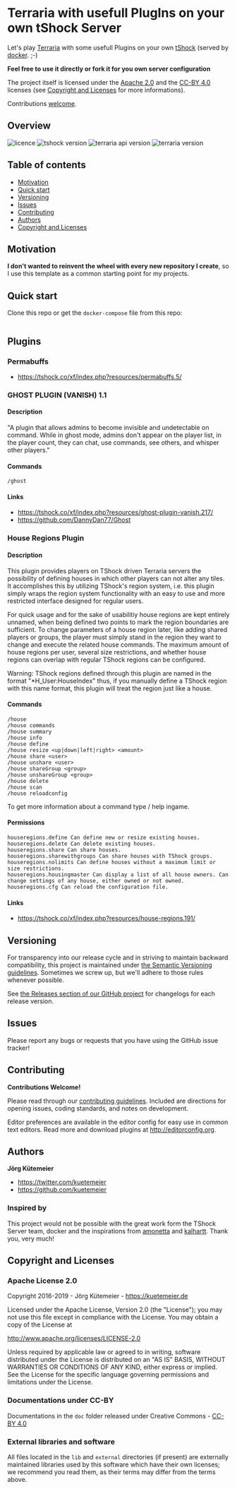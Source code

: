 # Terraria with usefull PlugIns on your own tShock Server

Let's play [Terraria](http://terraria.org/) with some usefull Plugins on your own [tShock](https://tshock.co) (served by [docker](https://www.docker.com/). ;-)

**Feel free to use it directly or fork it for you own server configuration**

The project itself is licensed under the [Apache 2.0][] and the [CC-BY 4.0][] licenses (see [Copyright and Licenses](#copyright-and-licenses) for more informations).

Contributions [welcome](#contributing).

## Overview

![licence](https://img.shields.io/badge/licence-Apache%202.0-blue.svg)
![tshock version](https://img.shields.io/badge/tshock-v4.3.26-green.svg)
![terraria api version](https://img.shields.io/badge/TerrariaAPI-2.1-lightgrey.svg)
![terraria version](https://img.shields.io/badge/terraria-1.3.5.3-brightgreen.svg)

## Table of contents

* [Motivation](#motivation)
* [Quick start](#quick-start)
* [Versioning](#versioning)
* [Issues](#issues)
* [Contributing](#contributing)
* [Authors](#authors)
* [Copyright and Licenses](#copyright-and-licenses)

## Motivation

**I don't wanted to reinvent the wheel with every new repository I create**,
so I use this template as a common starting point for my projects.

## Quick start

Clone this repo or get the `docker-compose` file from this repo:

````

````


## Plugins

### Permabuffs

- https://tshock.co/xf/index.php?resources/permabuffs.5/

### GHOST PLUGIN (VANISH) 1.1

#### Description

"A plugin that allows admins to become invisible and undetectable on command. While in ghost mode, admins don't appear on the player list, in the player count, they can chat, use commands, see others, and whisper other players."

#### Commands

````
/ghost
````

#### Links

- https://tshock.co/xf/index.php?resources/ghost-plugin-vanish.217/
- https://github.com/DannyDan77/Ghost

### House Regions Plugin

#### Description

This plugin provides players on TShock driven Terraria servers the possibility of defining houses in which other players can not alter any tiles. It accomplishes this by utilizing TShock's region system, i.e. this plugin simply wraps the region system functionality with an easy to use and more restricted interface designed for regular users.

For quick usage and for the sake of usabilitiy house regions are kept entirely unnamed, when being defined two points to mark the region boundaries are sufficient. To change parameters of a house region later, like adding shared players or groups, the player must simply stand in the region they want to change and execute the related house commands. The maximum amount of house regions per user, several size restrictions, and whether house regions can overlap with regular TShock regions can be configured.

Warning: TShock regions defined through this plugin are named in the format "*H_User:HouseIndex" thus, if you manually define a TShock region with this name format, this plugin will treat the region just like a house.

#### Commands

````
/house
/house commands
/house summary
/house info
/house define
/house resize <up|down|left|right> <amount>
/house share <user>
/house unshare <user>
/house shareGroup <group>
/house unshareGroup <group>
/house delete
/house scan
/house reloadconfig
````
To get more information about a command type /<command> help ingame.

#### Permissions

````
houseregions.define Can define new or resize existing houses.
houseregions.delete Can delete existing houses.
houseregions.share Can share houses.
houseregions.sharewithgroups Can share houses with TShock groups.
houseregions.nolimits Can define houses without a maximum limit or size restrictions.
houseregions.housingmaster Can display a list of all house owners. Can change settings of any house, either owned or not owned.
houseregions.cfg Can reload the configuration file.
````

#### Links


- https://tshock.co/xf/index.php?resources/house-regions.191/


## Versioning

For transparency into our release cycle and in striving to maintain backward compatibility, this project is maintained under [the Semantic Versioning guidelines](http://semver.org/). Sometimes we screw up, but we'll adhere to those rules whenever possible.

See [the Releases section of our GitHub project](https://github.com/kuetemeier/project-template/releases) for changelogs for each release version.

## Issues

Please report any bugs or requests that you have using the GitHub issue tracker!

## Contributing

**Contributions Welcome!**

Please read through our [contributing guidelines](./CONTRIBUTING.md). Included are directions for opening issues, coding standards, and notes on development.

Editor preferences are available in the editor config for easy use in common text editors. Read more and download plugins at http://editorconfig.org.

## Authors

**Jörg Kütemeier**

* <https://twitter.com/kuetemeier>
* <https://github.com/kuetemeier>

### Inspired by

This project would not be possible with the great work form the TShock Server team, docker and the inspirations from 
[amonetta](https://github.com/amonetta/tshock/) and [kalhartt](https://github.com/kalhartt/docker-tshock). Thank you, very much!

## Copyright and Licenses

### Apache License 2.0

Copyright 2016-2019 - Jörg Kütemeier - https://kuetemeier.de

Licensed under the Apache License, Version 2.0 (the "License");
you may not use this file except in compliance with the License.
You may obtain a copy of the License at

   <http://www.apache.org/licenses/LICENSE-2.0>

Unless required by applicable law or agreed to in writing, software
distributed under the License is distributed on an "AS IS" BASIS,
WITHOUT WARRANTIES OR CONDITIONS OF ANY KIND, either express or implied.
See the License for the specific language governing permissions and
limitations under the License.

### Documentations under CC-BY

Documentations in the `doc` folder released under Creative Commons - [CC-BY 4.0][]

### External libraries and software

All files located in the `lib` and `external` directories (if present)
are externally maintained libraries used by this software which have their own
licenses; we recommend you read them, as their terms may differ from the
terms above.

[Jörg Kütemeier]: https://kuetemeier.de/	"Jörg Kütemeier"
[CC-BY 4.0]: http://creativecommons.org/licenses/by/4.0/	"Creative Commons Attribution 4.0 International (CC BY 4.0)"
[Apache 2.0]: http://www.apache.org/licenses/LICENSE-2.0
